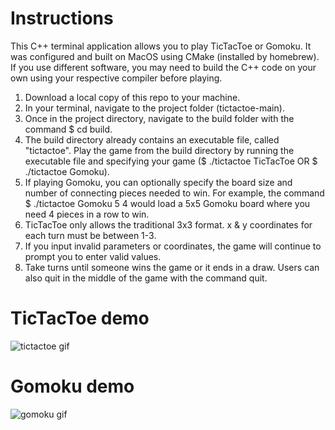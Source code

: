 # Instructions

This C++ terminal application allows you to play TicTacToe or Gomoku. It was configured and built on MacOS using CMake (installed by homebrew). If you use different software, you may need to build the C++ code on your own using your respective compiler before playing.

1. Download a local copy of this repo to your machine.
2. In your terminal, navigate to the project folder (tictactoe-main).
3. Once in the project directory, navigate to the build folder with the command $ cd build.
4. The build directory already contains an executable file, called "tictactoe". Play the game from the build directory by running the executable file and specifying your game ($ ./tictactoe TicTacToe OR $ ./tictactoe Gomoku).
5. If playing Gomoku, you can optionally specify the board size and number of connecting pieces needed to win. For example, the command $ ./tictactoe Gomoku 5 4 would load a 5x5 Gomoku board where you need 4 pieces in a row to win.
6. TicTacToe only allows the traditional 3x3 format. x & y coordinates for each turn must be between 1-3.
7. If you input invalid parameters or coordinates, the game will continue to prompt you to enter valid values.
8. Take turns until someone wins the game or it ends in a draw. Users can also quit in the middle of the game with the command quit.

# TicTacToe demo

![tictactoe gif](https://github.com/khamerling-potts/tictactoe/blob/main/tictactoe%20gif.gif)

# Gomoku demo

![gomoku gif](https://github.com/khamerling-potts/tictactoe/blob/main/gomoku%20gif.gif)
